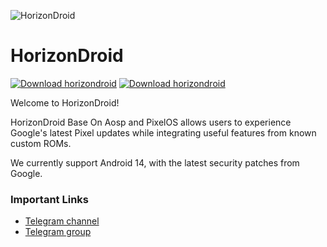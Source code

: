 ![HorizonDroid](https://github.com/HorizonDroidLab/.github/blob/main/HorizonDroidBanner.png)

HorizonDroid
===========

[![Download horizondroid](https://a.fsdn.com/con/app/sf-download-button)](https://sourceforge.net/projects/horizondroid/files/latest/download)
[![Download horizondroid](https://img.shields.io/sourceforge/dt/horizondroid.svg)](https://sourceforge.net/projects/horizondroid/files/latest/download)

Welcome to HorizonDroid!

HorizonDroid Base On Aosp and PixelOS allows users to experience Google's latest Pixel updates while integrating useful features from known custom ROMs.

We currently support Android 14, with the latest security patches from Google.

### Important Links

- [Telegram channel](https://t.me/horizondroid)
- [Telegram group](https://t.me/HorizonDroidChat)
